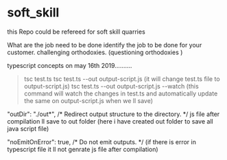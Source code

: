 # soft_skill
this Repo could be refereed for soft skill quarries

What are the job need to be done 
identify the job to be done for your customer.
challenging orthodoxies.
(questioning orthodoxies )


typescript concepts on may 16th 2019..........
>tsc test.ts
>tsc test.ts --out output-script.js            (it will change test.ts file to output-script.js)
>tsc test.ts --out output-script.js --watch   (this command will watch the changes in test.ts and automatically update the same on output-script.js when we ll save)


  "outDir": "./out*",                        /* Redirect output structure to the directory. */
  js file after compilation ll save to out folder (here i have created out folder to save all java script file)
  
   "noEmitOnError": true,                        /* Do not emit outputs. */
     (if there is error in typescript file it ll not genrate js file after compilation)
